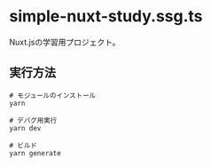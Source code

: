 # simple-nuxt-study.ssg.ts

Nuxt.jsの学習用プロジェクト。  

## 実行方法

```shell
# モジュールのインストール
yarn

# デバグ用実行
yarn dev

# ビルド
yarn generate
```
